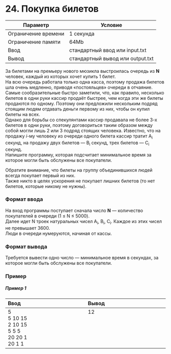 # 24. Покупка билетов

| Параметр            | Условие                          |
|---------------------|----------------------------------|
| Ограничение времени | 1 секунда                        |
| Ограничение памяти  | 64Mb                             |
| Ввод                | стандартный ввод или input.txt   |
| Вывод               | стандартный вывод или output.txt |


За билетами на премьеру нового мюзикла выстроилась очередь из **N** человек, 
каждый из которых хочет купить 1 билет.   
На всю очередь работала только одна касса, поэтому продажа билетов шла очень медленно, 
приводя «постояльцев» очереди в отчаяние.  
Самые сообразительные быстро заметили, что, как правило, несколько билетов в одни руки кассир продаёт 
быстрее, чем когда эти же билеты продаются по одному. Поэтому они предложили нескольким подряд 
стоящим людям отдавать деньги первому из них, чтобы он купил билеты на всех.   
Однако для борьбы со спекулянтами кассир продавала не более 3-х билетов в одни руки, поэтому договориться таким образом между собой могли лишь 2 или 3 подряд стоящих человека. 
Известно, что на продажу _i_-му человеку из очереди одного билета кассир тратит A<sub>i</sub> секунд, 
на продажу двух билетов — B<sub>i</sub> секунд, трех билетов — C<sub>i</sub> секунд.  
Напишите программу, которая подсчитает минимальное время за которое могли быть обслужены все покупатели.

Обратите внимание, что билеты на группу объединившихся людей всегда покупает первый из них.  
Также никто в целях ускорения не покупает лишних билетов (то нет билетов, которые никому не нужны).

### Формат ввода
На вход программы поступает сначала число **N** — количество покупателей в очереди (1&nbsp;≤&nbsp;N&nbsp;≤&nbsp;5000).  
Далее идет N троек натуральных чисел A<sub>i</sub>, B<sub>i</sub>, C<sub>i</sub>. Каждое из этих чисел не превышает 3600.  
Люди в очереди нумеруются, начиная от кассы.

### Формат вывода
Требуется вывести одно число — минимальное время в секундах, 
за которое могли быть обслужены все покупатели.


### Пример

##### Пример 1
<table>
    <thead>
        <tr>
            <th width="250px" align="left">Ввод</th>
            <th width="250px" align="left">Вывод</th>
        </tr>
    </thead>
    <tr>
        <td>
            5<br>
            5 10 15<br>
            2 10 15<br>
            5 5 5<br>
            20 20 1<br>
            20 1 1
        </td>
        <td>
            12<br><br><br><br><br><br>
        </td>
    </tr>
</table>